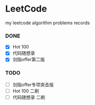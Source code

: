 # LeetCode
my leetcode algorithm problems records
### DONE
- [x] Hot 100
- [x] 代码随想录
- [x] 剑指offer第二版

### TODO
- [ ] 剑指offer专项突击版
- [ ] Hot 100 二刷
- [ ] 代码随想录 二刷